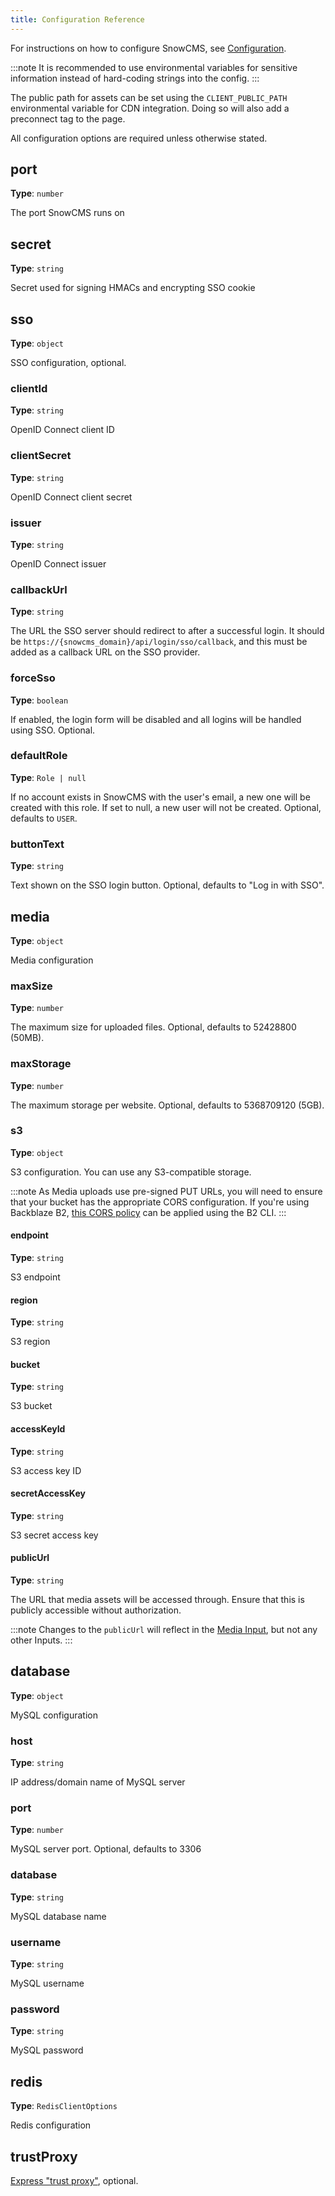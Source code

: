 ```yaml
---
title: Configuration Reference
---
```


For instructions on how to configure SnowCMS, see [Configuration](/admin/configuration/).

:::note
It is recommended to use environmental variables for sensitive information instead of hard-coding strings into the config.
:::

The public path for assets can be set using the `CLIENT_PUBLIC_PATH` environmental variable for CDN integration. Doing so will also add a preconnect tag to the page.

All configuration options are required unless otherwise stated.

## port

**Type**: `number`

The port SnowCMS runs on

## secret

**Type**: `string`

Secret used for signing HMACs and encrypting SSO cookie

## sso

**Type**: `object`

SSO configuration, optional.

### clientId

**Type**: `string`

OpenID Connect client ID

### clientSecret

**Type**: `string`

OpenID Connect client secret

### issuer

**Type**: `string`

OpenID Connect issuer

### callbackUrl

**Type**: `string`

The URL the SSO server should redirect to after a successful login. It should be `https://{snowcms_domain}/api/login/sso/callback`, and this must be added as a callback URL on the SSO provider.

### forceSso

**Type**: `boolean`

If enabled, the login form will be disabled and all logins will be handled using SSO. Optional.

### defaultRole

**Type**: `Role | null`

If no account exists in SnowCMS with the user's email, a new one will be created with this role. If set to null, a new user will not be created. Optional, defaults to `USER`.

### buttonText

**Type**: `string`

Text shown on the SSO login button. Optional, defaults to "Log in with SSO".

## media

**Type**: `object`

Media configuration

### maxSize

**Type**: `number`

The maximum size for uploaded files. Optional, defaults to 52428800 (50MB).

### maxStorage

**Type**: `number`

The maximum storage per website. Optional, defaults to 5368709120 (5GB).

### s3

**Type**: `object`

S3 configuration. You can use any S3-compatible storage.

:::note
As Media uploads use pre-signed PUT URLs, you will need to ensure that your bucket has the appropriate CORS configuration. If you're using Backblaze B2, [this CORS policy](/b2-cms-cors.json) can be applied using the B2 CLI.
:::

#### endpoint

**Type**: `string`

S3 endpoint

#### region

**Type**: `string`

S3 region

#### bucket

**Type**: `string`

S3 bucket

#### accessKeyId

**Type**: `string`

S3 access key ID

#### secretAccessKey

**Type**: `string`

S3 secret access key

#### publicUrl

**Type**: `string`

The URL that media assets will be accessed through. Ensure that this is publicly accessible without authorization.

:::note
Changes to the `publicUrl` will reflect in the [Media Input](/admin/inputs/media-input/), but not any other Inputs.
:::

## database

**Type**: `object`

MySQL configuration

### host

**Type**: `string`

IP address/domain name of MySQL server

### port

**Type**: `number`

MySQL server port. Optional, defaults to 3306

### database

**Type**: `string`

MySQL database name

### username

**Type**: `string`

MySQL username

### password

**Type**: `string`

MySQL password

## redis

**Type**: `RedisClientOptions`

Redis configuration

## trustProxy

[Express "trust proxy"](https://expressjs.com/en/guide/behind-proxies.html), optional.
